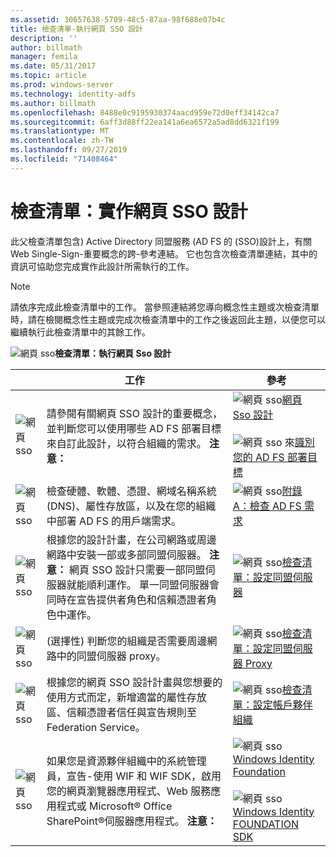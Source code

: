```yaml
---
ms.assetid: 30657638-5709-48c5-87aa-98f688e07b4c
title: 檢查清單-執行網頁 SSO 設計
description: ''
author: billmath
manager: femila
ms.date: 05/31/2017
ms.topic: article
ms.prod: windows-server
ms.technology: identity-adfs
ms.author: billmath
ms.openlocfilehash: 8488e0c9195930374aacd959e72d0eff34142ca7
ms.sourcegitcommit: 6aff3d88ff22ea141a6ea6572a5ad8dd6321f199
ms.translationtype: MT
ms.contentlocale: zh-TW
ms.lasthandoff: 09/27/2019
ms.locfileid: "71408464"
---
```

# <a name="checklist-implementing-a-web-sso-design"></a>檢查清單：實作網頁 SSO 設計

此父檢查清單包含\) Active Directory 同盟服務 \(AD FS 的 \(SSO\)設計上，有關 Web Single\-Sign\-重要概念的跨\-參考連結。 它也包含次檢查清單連結，其中的資訊可協助您完成實作此設計所需執行的工作。  
  
> [!NOTE]  
> 請依序完成此檢查清單中的工作。 當參照連結將您導向概念性主題或次檢查清單時，請在檢閱概念性主題或完成次檢查清單中的工作之後返回此主題，以便您可以繼續執行此檢查清單中的其餘工作。  
  
![網頁 sso](media/2b05dce3-938f-4168-9b8f-1f4398cbdb9b.gif)**檢查清單：執行網頁 Sso 設計**  
  
||工作|參考|  
|-|--------|-------------|  
|![網頁 sso](media/icon_checkboxo.gif)|請參閱有關網頁 SSO 設計的重要概念，並判斷您可以使用哪些 AD FS 部署目標來自訂此設計，以符合組織的需求。 **注意：**|![網頁 sso](media/faa393df-4856-4431-9eda-4f4e5be72a90.gif)[網頁 Sso 設計](https://technet.microsoft.com/library/dd807033.aspx)<br /><br />![網頁 sso 來](media/faa393df-4856-4431-9eda-4f4e5be72a90.gif)[識別您的 AD FS 部署目標](https://technet.microsoft.com/library/dd807053.aspx)|  
|![網頁 sso](media/icon_checkboxo.gif)|檢查硬體、軟體、憑證、網域名稱系統 \(DNS\)、屬性存放區，以及在您的組織中部署 AD FS 的用戶端需求。|![網頁 sso](media/faa393df-4856-4431-9eda-4f4e5be72a90.gif)[附錄 A：檢查 AD FS 需求](https://technet.microsoft.com/library/ff678034.aspx)|  
|![網頁 sso](media/icon_checkboxo.gif)|根據您的設計計畫，在公司網路或周邊網路中安裝一部或多部同盟伺服器。 **注意：** 網頁 SSO 設計只需要一部同盟伺服器就能順利運作。 單一同盟伺服器會同時在宣告提供者角色和信賴憑證者角色中運作。|![網頁 sso](media/bc6cea1a-1c6c-4124-8c8f-1df5adfe8c88.gif)[檢查清單：設定同盟伺服器](Checklist--Setting-Up-a-Federation-Server.md)|  
|![網頁 sso](media/icon_checkboxo.gif)|\(選擇性\) 判斷您的組織是否需要周邊網路中的同盟伺服器 proxy。|![網頁 sso](media/bc6cea1a-1c6c-4124-8c8f-1df5adfe8c88.gif)[檢查清單：設定同盟伺服器 Proxy](Checklist--Setting-Up-a-Federation-Server-Proxy.md)|  
|![網頁 sso](media/icon_checkboxo.gif)|根據您的網頁 SSO 設計計畫與您想要的使用方式而定，新增適當的屬性存放區、信賴憑證者信任與宣告規則至 Federation Service。|![網頁 sso](media/bc6cea1a-1c6c-4124-8c8f-1df5adfe8c88.gif)[檢查清單：設定帳戶夥伴組織](Checklist--Configuring-the-Account-Partner-Organization.md)|  
|![網頁 sso](media/icon_checkboxo.gif)|如果您是資源夥伴組織中的系統管理員，宣告\-使用 WIF 和 WIF SDK，啟用您的網頁瀏覽器應用程式、Web 服務應用程式或 Microsoft® Office SharePoint®伺服器應用程式。 **注意：**|![網頁 sso](media/faa393df-4856-4431-9eda-4f4e5be72a90.gif)[Windows Identity Foundation](https://go.microsoft.com/fwlink/?LinkId=122266)<br /><br />![網頁 sso](media/faa393df-4856-4431-9eda-4f4e5be72a90.gif)[Windows Identity FOUNDATION SDK](https://go.microsoft.com/fwlink/?LinkId=122266)| 
